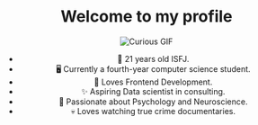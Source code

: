 <div align="center">

# Welcome to my profile
![Curious GIF](assets/curious.gif)

- 🥰 21 years old ISFJ.
- 🖥️ Currently a fourth-year computer science student.
- 🖤 Loves Frontend Development.
- ✨ Aspiring Data scientist in consulting.
- 🧠 Passionate about Psychology and Neuroscience.
- 💀 Loves watching true crime documentaries.
</div>
